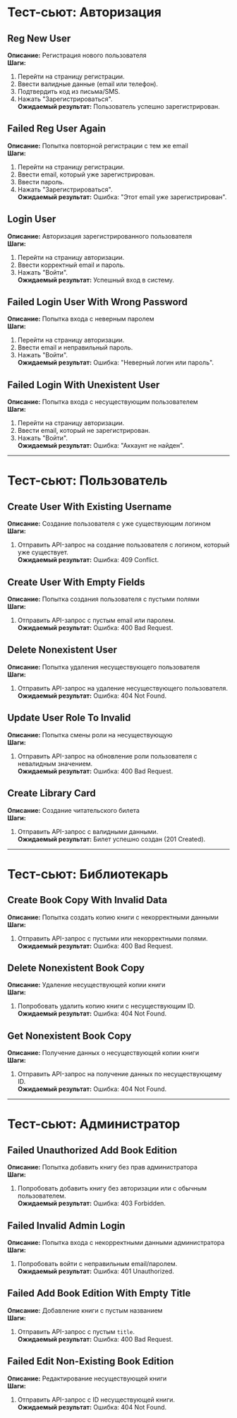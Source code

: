 # Тест-сьют: Авторизация

## Reg New User
**Описание:** Регистрация нового пользователя  
**Шаги:**  
1. Перейти на страницу регистрации.  
2. Ввести валидные данные (email или телефон).  
3. Подтвердить код из письма/SMS.  
4. Нажать "Зарегистрироваться".  
**Ожидаемый результат:** Пользователь успешно зарегистрирован.  

## Failed Reg User Again
**Описание:** Попытка повторной регистрации с тем же email  
**Шаги:**  
1. Перейти на страницу регистрации.  
2. Ввести email, который уже зарегистрирован.  
3. Ввести пароль.  
4. Нажать "Зарегистрироваться".  
**Ожидаемый результат:** Ошибка: "Этот email уже зарегистрирован".  

## Login User
**Описание:** Авторизация зарегистрированного пользователя  
**Шаги:**  
1. Перейти на страницу авторизации.  
2. Ввести корректный email и пароль.  
3. Нажать "Войти".  
**Ожидаемый результат:** Успешный вход в систему.  

## Failed Login User With Wrong Password
**Описание:** Попытка входа с неверным паролем  
**Шаги:**  
1. Перейти на страницу авторизации.  
2. Ввести email и неправильный пароль.  
3. Нажать "Войти".  
**Ожидаемый результат:** Ошибка: "Неверный логин или пароль".  

## Failed Login With Unexistent User
**Описание:** Попытка входа с несуществующим пользователем  
**Шаги:**  
1. Перейти на страницу авторизации.  
2. Ввести email, который не зарегистрирован.  
3. Нажать "Войти".  
**Ожидаемый результат:** Ошибка: "Аккаунт не найден".  

---

# Тест-сьют: Пользователь

## Create User With Existing Username
**Описание:** Создание пользователя с уже существующим логином  
**Шаги:**  
1. Отправить API-запрос на создание пользователя с логином, который уже существует.  
**Ожидаемый результат:** Ошибка: 409 Conflict.  

## Create User With Empty Fields
**Описание:** Попытка создания пользователя с пустыми полями  
**Шаги:**  
1. Отправить API-запрос с пустым email или паролем.  
**Ожидаемый результат:** Ошибка: 400 Bad Request.  

## Delete Nonexistent User
**Описание:** Попытка удаления несуществующего пользователя  
**Шаги:**  
1. Отправить API-запрос на удаление несуществующего пользователя.  
**Ожидаемый результат:** Ошибка: 404 Not Found.  

## Update User Role To Invalid
**Описание:** Попытка смены роли на несуществующую  
**Шаги:**  
1. Отправить API-запрос на обновление роли пользователя с невалидным значением.  
**Ожидаемый результат:** Ошибка: 400 Bad Request.  

## Create Library Card
**Описание:** Создание читательского билета  
**Шаги:**  
1. Отправить API-запрос с валидными данными.  
**Ожидаемый результат:** Билет успешно создан (201 Created).  

---

# Тест-сьют: Библиотекарь

## Create Book Copy With Invalid Data
**Описание:** Попытка создать копию книги с некорректными данными  
**Шаги:**  
1. Отправить API-запрос с пустыми или некорректными полями.  
**Ожидаемый результат:** Ошибка: 400 Bad Request.  

## Delete Nonexistent Book Copy
**Описание:** Удаление несуществующей копии книги  
**Шаги:**  
1. Попробовать удалить копию книги с несуществующим ID.  
**Ожидаемый результат:** Ошибка: 404 Not Found.  

## Get Nonexistent Book Copy
**Описание:** Получение данных о несуществующей копии книги  
**Шаги:**  
1. Отправить API-запрос на получение данных по несуществующему ID.  
**Ожидаемый результат:** Ошибка: 404 Not Found.  

---

# Тест-сьют: Администратор

## Failed Unauthorized Add Book Edition
**Описание:** Попытка добавить книгу без прав администратора  
**Шаги:**  
1. Попробовать добавить книгу без авторизации или с обычным пользователем.  
**Ожидаемый результат:** Ошибка: 403 Forbidden.  

## Failed Invalid Admin Login
**Описание:** Попытка входа с некорректными данными администратора  
**Шаги:**  
1. Попробовать войти с неправильным email/паролем.  
**Ожидаемый результат:** Ошибка: 401 Unauthorized.  

## Failed Add Book Edition With Empty Title
**Описание:** Добавление книги с пустым названием  
**Шаги:**  
1. Отправить API-запрос с пустым `title`.  
**Ожидаемый результат:** Ошибка: 400 Bad Request.  

## Failed Edit Non-Existing Book Edition
**Описание:** Редактирование несуществующей книги  
**Шаги:**  
1. Отправить API-запрос с ID несуществующей книги.  
**Ожидаемый результат:** Ошибка: 404 Not Found.  
